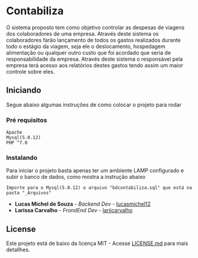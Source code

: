 # Contabiliza

O sistema proposto tem como objetivo controlar as despesas de viagens dos colaboradores de uma empresa. Através deste sistema os colaboradores farão lançamento de todos os gastos realizados durante todo o estágio da viagem, seja ele o deslocamento, hospedagem alimentação ou qualquer outro custo que foi acordado que seria de responsabilidade da empresa. Através deste sistema o responsável pela empresa terá acesso aos relatórios destes gastos tendo assim um maior controle sobre eles.

## Iniciando

Segue abaixo algumas instruções de como colocar o projeto para rodar

### Pré requisitos 

```
Apache
Mysql(5.0.12)
PHP ^7.0
```

### Instalando


Para iniciar o projeto basta apenas ter um ambiente LAMP configurado e subir o banco de dados, como mostra a instrução abaixo

```
Importe para o Mysql(5.0.12) o arquivo "bdcontabiliza.sql" que está na pasta "_Arquivos"
```


* **Lucas Michel de Souza** - *Backend Dev* - [lucasmichel12](https://github.com/lucasmichel12)
* **Larissa Carvalho** - *FrondEnd Dev* - [lariicarvalho](https://github.com/lariicarvalho)

## License

Este projeto está de baixo da licença MIT - Acesse [LICENSE.md](LICENSE.md) para mais detallhes.

